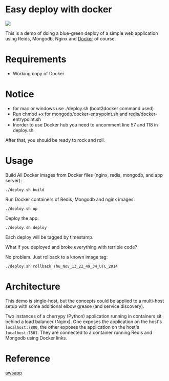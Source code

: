 # Easy deploy with docker

![](https://cloud.githubusercontent.com/assets/7381033/8637640/365d526e-28ce-11e5-868c-0fa950225176.png)

This is a demo of doing a blue-green deploy of a simple web application using Reids, Mongodb, Nginx and [Docker](https://github.com/docker/docker) of course.



# Requirements

- Working copy of Docker.

# Notice
- for mac or windows use ./deploy.sh (boot2docker command used)
- Run chmod +x for mongodb/docker-entrypoint.sh and redis/docker-entrypoint.sh
- Inorder to use Docker hub you need to uncomment line 57 and 118 in deploy.sh

After that, you should be ready to rock and roll.

# Usage

Build All Docker images from Docker files (nginx, redis, mongodb, and app server):

``` 
./deploy.sh build
```



Run Docker containers of Redis, Mongodb and nginx images:

``` 
./deploy.sh up 
```

Deploy the app:

``` 
./deploy.sh deploy 
```

Each deploy will be tagged by timestamp.

What if you deployed and broke everything with terrible code?

No problem.  Just rollback to a known image tag:

``` 
./deploy.sh rollback Thu_Nov_13_22_49_34_UTC_2014 
```


# Architecture

This demo is single-host, but the concepts could be applied to a multi-host
setup with some additional elbow grease (and service discovery).

Two instances of a cherrypy (Python) application running in containers sit behind a
load balancer (Nginx).  One exposes the application on the host's
`localhost:7800`, the other exposes the application on the host's
`localhost:7801`.  They are connected to a container running Redis and Mongodb using Docker
links.  

# Reference
[awsapp](https://github.com/nathanleclaire/awsapp)
